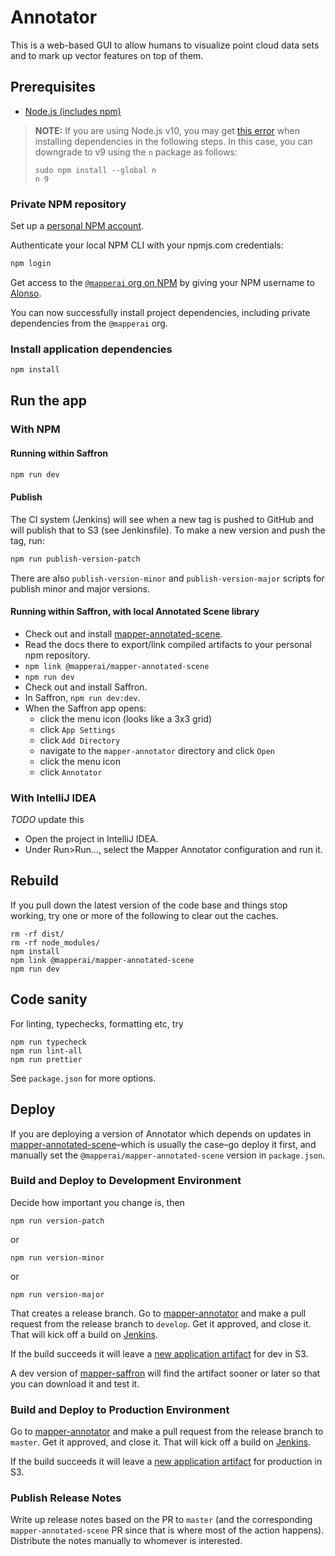 # Annotator

This is a web-based GUI to allow humans to visualize point cloud data sets and to mark up vector features on top of them.

## Prerequisites

- [Node.js (includes npm)](https://nodejs.org/en/download/)

> **NOTE:** If you are using Node.js v10, you may get [this
> error](https://github.com/nodejs/nan/issues/763) when installing dependencies
> in the following steps. In this case, you can downgrade to v9 using the `n`
> package as follows:
>
> ```
> sudo npm install --global n
> n 9
> ```

### Private NPM repository

Set up a [personal NPM account](https://www.npmjs.com/signup).

Authenticate your local NPM CLI with your npmjs.com credentials:

```bash
npm login
```

Get access to the [`@mapperai` org on NPM](https://www.npmjs.com/org/mapperai) by giving your NPM username to [Alonso](alonso@mapper.ai).

You can now successfully install project dependencies, including private dependencies from the `@mapperai` org.

### Install application dependencies

```bash
npm install
```

## Run the app

### With NPM

#### Running within Saffron

```bash
npm run dev
```

#### Publish

The CI system (Jenkins) will see when a new tag is pushed to GitHub and will
publish that to S3 (see Jenkinsfile). To make a new version and push the tag,
run:

```bash
npm run publish-version-patch
```

There are also `publish-version-minor` and `publish-version-major` scripts for
publish minor and major versions.

#### Running within Saffron, with local Annotated Scene library

- Check out and install [mapper-annotated-scene](https://github.com/Signafy/mapper-annotated-scene).
- Read the docs there to export/link compiled artifacts to your personal npm repository.
- `npm link @mapperai/mapper-annotated-scene`
- `npm run dev`
- Check out and install Saffron.
- In Saffron, `npm run dev:dev`.
- When the Saffron app opens:
  - click the menu icon (looks like a 3x3 grid)
  - click `App Settings`
  - click `Add Directory`
  - navigate to the `mapper-annotator` directory and click `Open`
  - click the menu icon
  - click `Annotator`

### With IntelliJ IDEA

_TODO_ update this

- Open the project in IntelliJ IDEA.
- Under Run>Run…, select the Mapper Annotator configuration and run it.

## Rebuild

If you pull down the latest version of the code base and things stop working, try one or more of the following to clear out the caches.

    rm -rf dist/
    rm -rf node_modules/
    npm install
    npm link @mapperai/mapper-annotated-scene
    npm run dev

## Code sanity

For linting, typechecks, formatting etc, try

    npm run typecheck
    npm run lint-all
    npm run prettier

See `package.json` for more options.

## Deploy

If you are deploying a version of Annotator which depends on updates in [mapper-annotated-scene](https://github.com/Signafy/mapper-annotated-scene)–which is usually the case–go deploy it first, and manually set the `@mapperai/mapper-annotated-scene` version in `package.json`.

### Build and Deploy to Development Environment

Decide how important you change is, then

    npm run version-patch

or

    npm run version-minor

or

    npm run version-major

That creates a release branch. Go to [mapper-annotator](https://github.com/Signafy/mapper-annotator) and make a pull request from the release branch to `develop`. Get it approved, and close it. That will kick off a build on [Jenkins](https://build.mapperai.net/job/mapper-annotator%20releases/job/develop/).

If the build succeeds it will leave a [new application artifact](https://s3.console.aws.amazon.com/s3/buckets/mapper-dev-saffron-apps/uploads/?region=us-east-1&tab=overview#) for dev in S3.

A dev version of [mapper-saffron](https://github.com/Signafy/mapper-saffron/) will find the artifact sooner or later so that you can download it and test it.

### Build and Deploy to Production Environment

Go to [mapper-annotator](https://github.com/Signafy/mapper-annotator) and make a pull request from the release branch to `master`. Get it approved, and close it. That will kick off a build on [Jenkins](httpshttps://build.mapperai.net/job/mapper-annotator/job/master/).

If the build succeeds it will leave a [new application artifact](https://s3.console.aws.amazon.com/s3/buckets/mapper-prod-saffron-apps/uploads/?region=us-east-1&tab=overview#) for production in S3.

### Publish Release Notes

Write up release notes based on the PR to `master` (and the corresponding `mapper-annotated-scene` PR since that is where most of the action happens). Distribute the notes manually to whomever is interested.
